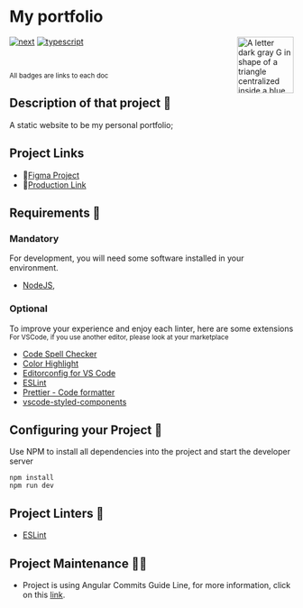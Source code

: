 # My portfolio

<img src="https://raw.githubusercontent.com/GuiMoraesDev/my-portfolio/main/public/img/icon-512.png" alt="A letter dark gray G in shape of a triangle centralized inside a blue triangle  in front of a dark gray circle" height="100px" align="right" />

[![next](https://img.shields.io/badge/nextjs-%5E13.3.4-white?logo=Next.js)](https://nextjs.org/)
[![typescript](https://img.shields.io/badge/typescript-%5E5.0.4-blue?logo=Typescript)](https://www.typescriptlang.org/)

</br>

<small>All badges are links to each doc</small>

## Description of that project 📖

A static website to be my personal portfolio;

## Project Links

- 📝[Figma Project](https://www.figma.com/file/9suTX5Z9gUJI257PzSHqbM/Personal-Website?node-id=515%3A583&t=9h0Rq0jBriureeyz-1)
- 📱[Production Link](www.guimoraes.dev/)

## Requirements 🛑

### Mandatory

For development, you will need some software installed in your environment.

- [NodeJS](https://nodejs.org/en/download/),

### Optional

To improve your experience and enjoy each linter, here are some extensions </br>
<small>For VSCode, if you use another editor, please look at your marketplace</small>

- [Code Spell Checker](https://marketplace.visualstudio.com/items?itemName=streetsidesoftware.code-spell-checker)
- [Color Highlight](https://marketplace.visualstudio.com/items?itemName=naumovs.color-highlight)
- [Editorconfig for VS Code](https://marketplace.visualstudio.com/items?itemName=EditorConfig.EditorConfig)
- [ESLint](https://marketplace.visualstudio.com/items?itemName=dbaeumer.vscode-eslint)
- [Prettier - Code formatter](https://marketplace.visualstudio.com/items?itemName=esbenp.prettier-vscode)
- [vscode-styled-components](https://marketplace.visualstudio.com/items?itemName=jpoissonnier.vscode-styled-components)

## Configuring your Project 🧰

Use NPM to install all dependencies into the project and start the developer server

```batch
npm install
npm run dev
```

## Project Linters 🧹

- [ESLint](https://eslint.org/)

## Project Maintenance 👨‍🔧

- Project is using Angular Commits Guide Line, for more information, click on this [link](https://github.com/angular/angular/blob/master/CONTRIBUTING.md#-commit-message-format).
